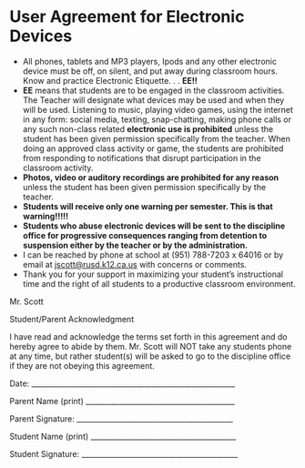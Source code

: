 # User Agreement for Electronic Devices
- All phones, tablets and MP3 players, Ipods and any other electronic device must be off, on silent, and put away during classroom hours. Know and practice Electronic Etiquette. . . **EE!!**
- **EE** means that students are to be engaged in the classroom activities.  The Teacher will designate what devices may be used and when they will be used.  Listening to music, playing video games, using the internet in any form: social media, texting, snap-chatting, making phone calls or any such non-class related **electronic use is prohibited** unless the student has been given permission specifically from the teacher.  When doing an approved class activity or game, the students are prohibited from responding to notifications that disrupt participation in the classroom activity.
- **Photos, video or auditory recordings are prohibited for any reason** unless the student has been given permission specifically by the teacher.
- **Students will receive only one warning per semester. This is that warning!!!!!**
- **Students who abuse electronic devices will be sent to the discipline office for progressive consequences ranging from detention to suspension either by the teacher or by the administration.**
- I can be reached by phone at school at (951) 788-7203 x 64016 or by email at jscott@rusd.k12.ca.us with concerns or comments. 
- Thank you for your support in maximizing your student’s instructional time and the right of all students to a productive classroom environment.

Mr. Scott 

Student/Parent Acknowledgment 

I have read and acknowledge the terms set forth in this agreement and do hereby agree to abide by them. Mr. Scott will NOT take any students phone at any time, but rather student(s) will be asked to go to the discipline office if they are not obeying this agreement.

Date: ________________________________________________________

Parent Name (print) _________________________________________ 

Parent Signature: ___________________________________________

Student Name (print) ________________________________________
 
Student Signature: ___________________________________________
